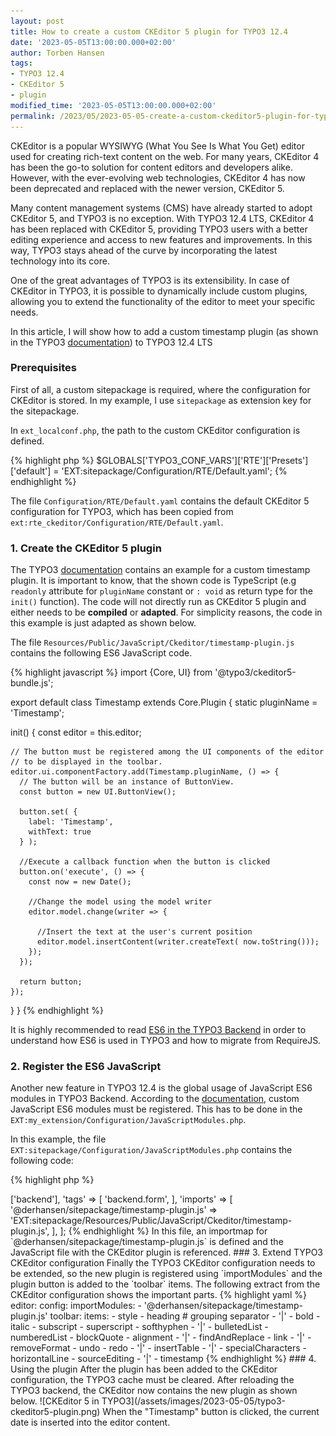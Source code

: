 ```yaml
---
layout: post
title: How to create a custom CKEditor 5 plugin for TYPO3 12.4
date: '2023-05-05T13:00:00.000+02:00'
author: Torben Hansen
tags:
- TYPO3 12.4
- CKEditor 5
- plugin
modified_time: '2023-05-05T13:00:00.000+02:00'
permalink: /2023/05/2023-05-05-create-a-custom-ckeditor5-plugin-for-typo3-12.html
---
```


CKEditor is a popular WYSIWYG (What You See Is What You Get) editor used for creating rich-text content on the web. 
For many years, CKEditor 4 has been the go-to solution for content editors and developers alike. However, with the 
ever-evolving web technologies, CKEditor 4 has now been deprecated and replaced with the newer version, CKEditor 5.

Many content management systems (CMS) have already started to adopt CKEditor 5, and TYPO3 is no exception. With TYPO3 
12.4 LTS, CKEditor 4 has been replaced with CKEditor 5, providing TYPO3 users with a better editing experience and 
access to new features and improvements. In this way, TYPO3 stays ahead of the curve by incorporating the latest 
technology into its core.

One of the great advantages of TYPO3 is its extensibility. In case of CKEditor in TYPO3, it is possible to dynamically 
include custom plugins, allowing you to extend the functionality of the editor to meet your specific needs. 

In this article, I will show how to add a custom timestamp plugin (as shown in the TYPO3 
[documentation](https://docs.typo3.org/c/typo3/cms-core/main/en-us/Changelog/12.0/Breaking-96874-CKEditor-relatedPluginsAndConfiguration.html)) 
to TYPO3 12.4 LTS

### Prerequisites

First of all, a custom sitepackage is required, where the configuration for CKEditor is stored. In my example,
I use `sitepackage` as extension key for the sitepackage. 

In `ext_localconf.php`, the path to the custom CKEditor configuration is defined. 

{% highlight php %}
$GLOBALS['TYPO3_CONF_VARS']['RTE']['Presets']['default'] = 'EXT:sitepackage/Configuration/RTE/Default.yaml';
{% endhighlight %}

The file `Configuration/RTE/Default.yaml` contains the default CKEditor 5 configuration for TYPO3, which has been 
copied from `ext:rte_ckeditor/Configuration/RTE/Default.yaml`.

### 1. Create the CKEditor 5 plugin

The TYPO3 [documentation](https://docs.typo3.org/c/typo3/cms-core/main/en-us/Changelog/12.0/Breaking-96874-CKEditor-relatedPluginsAndConfiguration.html)
contains an example for a custom timestamp plugin. It is important to know, that the shown code is TypeScript
(e.g `readonly` attribute for `pluginName` constant or `: void` as return type for the `init()` function). The code
will not directly run as CKEditor 5 plugin and either needs to be **compiled** or **adapted**. For simplicity
reasons, the code in this example is just adapted as shown below.

The file `Resources/Public/JavaScript/Ckeditor/timestamp-plugin.js` contains the following ES6 JavaScript code.

{% highlight javascript %}
import {Core, UI} from '@typo3/ckeditor5-bundle.js';

export default class Timestamp extends Core.Plugin {
  static pluginName = 'Timestamp';

  init() {
    const editor = this.editor;

    // The button must be registered among the UI components of the editor
    // to be displayed in the toolbar.
    editor.ui.componentFactory.add(Timestamp.pluginName, () => {
      // The button will be an instance of ButtonView.
      const button = new UI.ButtonView();

      button.set( {
        label: 'Timestamp',
        withText: true
      } );

      //Execute a callback function when the button is clicked
      button.on('execute', () => {
        const now = new Date();

        //Change the model using the model writer
        editor.model.change(writer => {

          //Insert the text at the user's current position
          editor.model.insertContent(writer.createText( now.toString()));
        });
      });

      return button;
    });
  }
}
{% endhighlight %}

It is highly recommended to read [ES6 in the TYPO3 Backend](https://docs.typo3.org/m/typo3/reference-coreapi/main/en-us/ApiOverview/Backend/JavaScript/ES6/Index.html#id1) 
in order to understand how ES6 is used in TYPO3 and how to migrate from RequireJS. 

### 2. Register the ES6 JavaScript

Another new feature in TYPO3 12.4 is the global usage of JavaScript ES6 modules in TYPO3 Backend. According to the 
[documentation](https://docs.typo3.org/m/typo3/reference-coreapi/main/en-us/ApiOverview/Backend/JavaScript/ES6/Index.html), 
custom JavaScript ES6 modules must be registered. This has to be done in the `EXT:my_extension/Configuration/JavaScriptModules.php`.

In this example, the file `EXT:sitepackage/Configuration/JavaScriptModules.php` contains the following code:

{% highlight php %}
<?php

return [
    'dependencies' => ['backend'],
    'tags' => [
        'backend.form',
    ],
    'imports' => [
        '@derhansen/sitepackage/timestamp-plugin.js' => 'EXT:sitepackage/Resources/Public/JavaScript/Ckeditor/timestamp-plugin.js',
    ],
];
{% endhighlight %}

In this file, an importmap for `@derhansen/sitepackage/timestamp-plugin.js` is defined and the JavaScript file with the 
CKEditor plugin is referenced.

### 3. Extend TYPO3 CKEditor configuration

Finally the TYPO3 CKEditor configuration needs to be extended, so the new plugin is registered using `importModules` 
and the plugin button is added to the `toolbar` items. The following extract from the CKEditor configuration
shows the important parts.

{% highlight yaml %}
editor:
  config:
    importModules:
      - '@derhansen/sitepackage/timestamp-plugin.js'
    toolbar:
      items:
        - style
        - heading
        # grouping separator
        - '|'
        - bold
        - italic
        - subscript
        - superscript
        - softhyphen
        - '|'
        - bulletedList
        - numberedList
        - blockQuote
        - alignment
        - '|'
        - findAndReplace
        - link
        - '|'
        - removeFormat
        - undo
        - redo
        - '|'
        - insertTable
        - '|'
        - specialCharacters
        - horizontalLine
        - sourceEditing
        - '|'
        - timestamp
{% endhighlight %}

### 4. Using the plugin

After the plugin has been added to the CKEditor configuration, the TYPO3 cache must be cleared. After reloading the
TYPO3 backend, the CKEditor now contains the new plugin as shown below.

![CKEditor 5 in TYPO3](/assets/images/2023-05-05/typo3-ckeditor5-plugin.png)

When the "Timestamp" button is clicked, the current date is inserted into the editor content.

